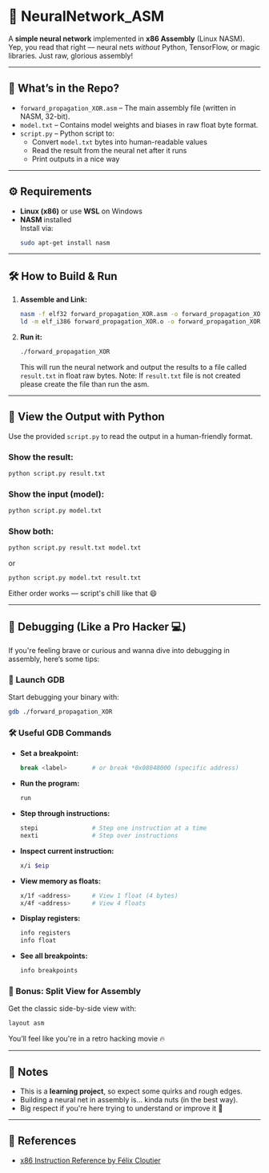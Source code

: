 # 🧠 NeuralNetwork_ASM

A **simple neural network** implemented in **x86 Assembly** (Linux NASM).  
Yep, you read that right — neural nets *without* Python, TensorFlow, or magic libraries. Just raw, glorious assembly!

---

## 📁 What’s in the Repo?

- `forward_propagation_XOR.asm` – The main assembly file (written in NASM, 32-bit).
- `model.txt` – Contains model weights and biases in raw float byte format.
- `script.py` – Python script to:
  - Convert `model.txt` bytes into human-readable values
  - Read the result from the neural net after it runs
  - Print outputs in a nice way

---

## ⚙️ Requirements

- **Linux (x86)** or use **WSL** on Windows
- **NASM** installed  
  Install via:
  ```bash
  sudo apt-get install nasm
  ```

---

## 🛠️ How to Build & Run

1. **Assemble and Link:**
   ```bash
   nasm -f elf32 forward_propagation_XOR.asm -o forward_propagation_XOR.o
   ld -m elf_i386 forward_propagation_XOR.o -o forward_propagation_XOR
   ```

2. **Run it:**
   ```bash
   ./forward_propagation_XOR
   ```

   This will run the neural network and output the results to a file called `result.txt` in float raw bytes.
   Note: If `result.txt` file is not created please create the file than run the asm.

---

## 🐍 View the Output with Python

Use the provided `script.py` to read the output in a human-friendly format.

### Show the result:
```bash
python script.py result.txt
```

### Show the input (model):
```bash
python script.py model.txt
```

### Show both:
```bash
python script.py result.txt model.txt
```
or
```bash
python script.py model.txt result.txt
```

Either order works — script's chill like that 😄

---

## 🐛 Debugging (Like a Pro Hacker 💻)

If you're feeling brave or curious and wanna dive into debugging in assembly, here’s some tips:

### 🔧 Launch GDB

Start debugging your binary with:
```bash
gdb ./forward_propagation_XOR
```

### 🛠️ Useful GDB Commands

- **Set a breakpoint:**
  ```bash
  break <label>       # or break *0x08048000 (specific address)
  ```
- **Run the program:**
  ```bash
  run
  ```
- **Step through instructions:**
  ```bash
  stepi               # Step one instruction at a time
  nexti               # Step over instructions
  ```
- **Inspect current instruction:**
  ```bash
  x/i $eip
  ```
- **View memory as floats:**
  ```bash
  x/1f <address>      # View 1 float (4 bytes)
  x/4f <address>      # View 4 floats
  ```
- **Display registers:**
  ```bash
  info registers
  info float
  ```
- **See all breakpoints:**
  ```bash
  info breakpoints
  ```

### 🧙 Bonus: Split View for Assembly

Get the classic side-by-side view with:
```bash
layout asm
```

You’ll feel like you're in a retro hacking movie 🔥

---

## 💬 Notes

- This is a **learning project**, so expect some quirks and rough edges.
- Building a neural net in assembly is... kinda nuts (in the best way).
- Big respect if you're here trying to understand or improve it 💪

---

## 📜 References

- [x86 Instruction Reference by Félix Cloutier](https://www.felixcloutier.com/x86/)
